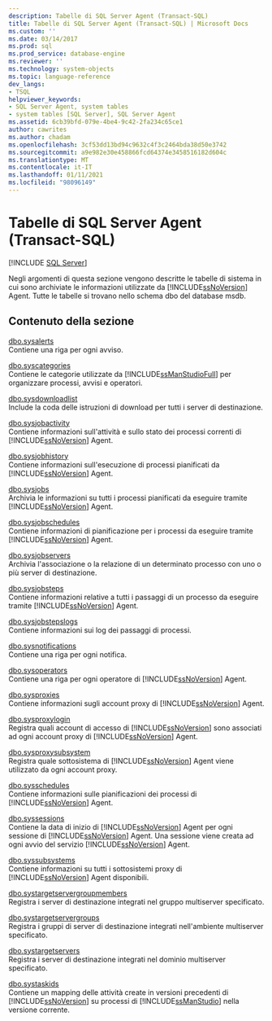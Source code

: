 ```yaml
---
description: Tabelle di SQL Server Agent (Transact-SQL)
title: Tabelle di SQL Server Agent (Transact-SQL) | Microsoft Docs
ms.custom: ''
ms.date: 03/14/2017
ms.prod: sql
ms.prod_service: database-engine
ms.reviewer: ''
ms.technology: system-objects
ms.topic: language-reference
dev_langs:
- TSQL
helpviewer_keywords:
- SQL Server Agent, system tables
- system tables [SQL Server], SQL Server Agent
ms.assetid: 6cb39bfd-079e-4be4-9c42-2fa234c65ce1
author: cawrites
ms.author: chadam
ms.openlocfilehash: 3cf53dd13bd94c9632c4f3c2464bda38d50e3742
ms.sourcegitcommit: a9e982e30e458866fcd64374e3458516182d604c
ms.translationtype: MT
ms.contentlocale: it-IT
ms.lasthandoff: 01/11/2021
ms.locfileid: "98096149"
---
```

# <a name="sql-server-agent-tables-transact-sql"></a>Tabelle di SQL Server Agent (Transact-SQL)
[!INCLUDE [SQL Server](../../includes/applies-to-version/sqlserver.md)]

  Negli argomenti di questa sezione vengono descritte le tabelle di sistema in cui sono archiviate le informazioni utilizzate da [!INCLUDE[ssNoVersion](../../includes/ssnoversion-md.md)] Agent. Tutte le tabelle si trovano nello schema dbo del database msdb.  
  
## <a name="in-this-section"></a>Contenuto della sezione  
 [dbo.sysalerts](../../relational-databases/system-tables/dbo-sysalerts-transact-sql.md)  
 Contiene una riga per ogni avviso.  
  
 [dbo.syscategories](../../relational-databases/system-tables/dbo-syscategories-transact-sql.md)  
 Contiene le categorie utilizzate da [!INCLUDE[ssManStudioFull](../../includes/ssmanstudiofull-md.md)] per organizzare processi, avvisi e operatori.  
  
 [dbo.sysdownloadlist](../../relational-databases/system-tables/dbo-sysdownloadlist-transact-sql.md)  
 Include la coda delle istruzioni di download per tutti i server di destinazione.  
  
 [dbo.sysjobactivity](../../relational-databases/system-tables/dbo-sysjobactivity-transact-sql.md)  
 Contiene informazioni sull'attività e sullo stato dei processi correnti di [!INCLUDE[ssNoVersion](../../includes/ssnoversion-md.md)] Agent.  
  
 [dbo.sysjobhistory](../../relational-databases/system-tables/dbo-sysjobhistory-transact-sql.md)  
 Contiene informazioni sull'esecuzione di processi pianificati da [!INCLUDE[ssNoVersion](../../includes/ssnoversion-md.md)] Agent.  
  
 [dbo.sysjobs](../../relational-databases/system-tables/dbo-sysjobs-transact-sql.md)  
 Archivia le informazioni su tutti i processi pianificati da eseguire tramite [!INCLUDE[ssNoVersion](../../includes/ssnoversion-md.md)] Agent.  
  
 [dbo.sysjobschedules](../../relational-databases/system-tables/dbo-sysjobschedules-transact-sql.md)  
 Contiene informazioni di pianificazione per i processi da eseguire tramite [!INCLUDE[ssNoVersion](../../includes/ssnoversion-md.md)] Agent.  
  
 [dbo.sysjobservers](../../relational-databases/system-tables/dbo-sysjobservers-transact-sql.md)  
 Archivia l'associazione o la relazione di un determinato processo con uno o più server di destinazione.  
  
 [dbo.sysjobsteps](../../relational-databases/system-tables/dbo-sysjobsteps-transact-sql.md)  
 Contiene informazioni relative a tutti i passaggi di un processo da eseguire tramite [!INCLUDE[ssNoVersion](../../includes/ssnoversion-md.md)] Agent.  
  
 [dbo.sysjobstepslogs](../../relational-databases/system-tables/dbo-sysjobstepslogs-transact-sql.md)  
 Contiene informazioni sui log dei passaggi di processi.  
  
 [dbo.sysnotifications](../../relational-databases/system-tables/dbo-sysnotifications-transact-sql.md)  
 Contiene una riga per ogni notifica.  
  
 [dbo.sysoperators](../../relational-databases/system-tables/dbo-sysoperators-transact-sql.md)  
 Contiene una riga per ogni operatore di [!INCLUDE[ssNoVersion](../../includes/ssnoversion-md.md)] Agent.  
  
 [dbo.sysproxies](../../relational-databases/system-tables/dbo-sysproxies-transact-sql.md)  
 Contiene informazioni sugli account proxy di [!INCLUDE[ssNoVersion](../../includes/ssnoversion-md.md)] Agent.  
  
 [dbo.sysproxylogin](../../relational-databases/system-tables/dbo-sysproxylogin-transact-sql.md)  
 Registra quali account di accesso di [!INCLUDE[ssNoVersion](../../includes/ssnoversion-md.md)] sono associati ad ogni account proxy di [!INCLUDE[ssNoVersion](../../includes/ssnoversion-md.md)] Agent.  
  
 [dbo.sysproxysubsystem](../../relational-databases/system-tables/dbo-sysproxysubsystem-transact-sql.md)  
 Registra quale sottosistema di [!INCLUDE[ssNoVersion](../../includes/ssnoversion-md.md)] Agent viene utilizzato da ogni account proxy.  
  
 [dbo.sysschedules](../../relational-databases/system-tables/dbo-sysschedules-transact-sql.md)  
 Contiene informazioni sulle pianificazioni dei processi di [!INCLUDE[ssNoVersion](../../includes/ssnoversion-md.md)] Agent.  
  
 [dbo.syssessions](../../relational-databases/system-tables/dbo-syssessions-transact-sql.md)  
 Contiene la data di inizio di [!INCLUDE[ssNoVersion](../../includes/ssnoversion-md.md)] Agent per ogni sessione di [!INCLUDE[ssNoVersion](../../includes/ssnoversion-md.md)] Agent. Una sessione viene creata ad ogni avvio del servizio [!INCLUDE[ssNoVersion](../../includes/ssnoversion-md.md)] Agent.  
  
 [dbo.syssubsystems](../../relational-databases/system-tables/dbo-sysproxysubsystem-transact-sql.md)  
 Contiene informazioni su tutti i sottosistemi proxy di [!INCLUDE[ssNoVersion](../../includes/ssnoversion-md.md)] Agent disponibili.  
  
 [dbo.systargetservergroupmembers](../../relational-databases/system-tables/dbo-systargetservergroupmembers-transact-sql.md)  
 Registra i server di destinazione integrati nel gruppo multiserver specificato.  
  
 [dbo.systargetservergroups](../../relational-databases/system-tables/dbo-systargetservergroups-transact-sql.md)  
 Registra i gruppi di server di destinazione integrati nell'ambiente multiserver specificato.  
  
 [dbo.systargetservers](../../relational-databases/system-tables/dbo-systargetservers-transact-sql.md)  
 Registra i server di destinazione integrati nel dominio multiserver specificato.  
  
 [dbo.systaskids](../../relational-databases/system-tables/dbo-systaskids-transact-sql.md)  
 Contiene un mapping delle attività create in versioni precedenti di [!INCLUDE[ssNoVersion](../../includes/ssnoversion-md.md)] su processi di [!INCLUDE[ssManStudio](../../includes/ssmanstudio-md.md)] nella versione corrente.  
  
  
